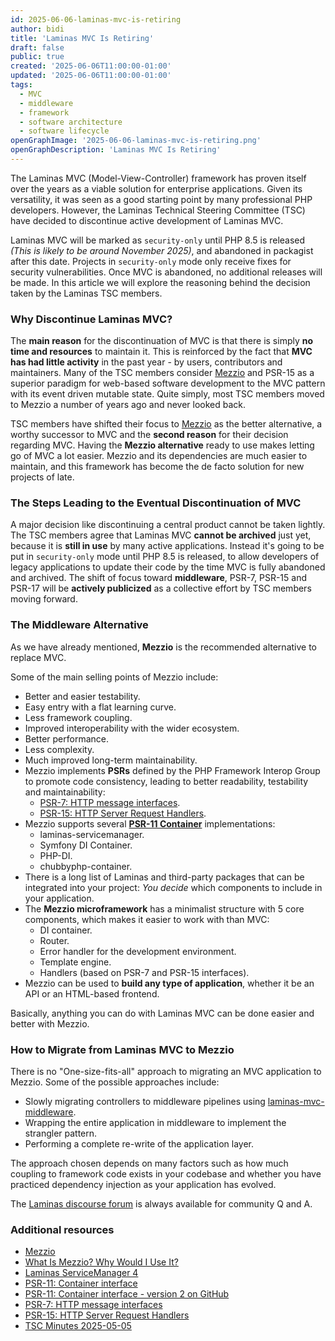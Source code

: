 ```yaml
---
id: 2025-06-06-laminas-mvc-is-retiring
author: bidi
title: 'Laminas MVC Is Retiring'
draft: false
public: true
created: '2025-06-06T11:00:00-01:00'
updated: '2025-06-06T11:00:00-01:00'
tags:
  - MVC
  - middleware
  - framework
  - software architecture
  - software lifecycle
openGraphImage: '2025-06-06-laminas-mvc-is-retiring.png'
openGraphDescription: 'Laminas MVC Is Retiring'
---
```


The Laminas MVC (Model-View-Controller) framework has proven itself over the years as a viable solution for enterprise applications.
Given its versatility, it was seen as a good starting point by many professional PHP developers.
However, the Laminas Technical Steering Committee (TSC) have decided to discontinue active development of Laminas MVC.

<!--- EXTENDED -->

Laminas MVC will be marked as `security-only` until PHP 8.5 is released _(This is likely to be around November 2025)_, and abandoned in packagist after this date.
Projects in `security-only` mode only receive fixes for security vulnerabilities.
Once MVC is abandoned, no additional releases will be made.
In this article we will explore the reasoning behind the decision taken by the Laminas TSC members.

### Why Discontinue Laminas MVC?

The **main reason** for the discontinuation of MVC is that there is simply **no time and resources** to maintain it.
This is reinforced by the fact that **MVC has had little activity** in the past year - by users, contributors and maintainers.
Many of the TSC members consider [Mezzio](https://github.com/mezzio/mezzio) and PSR-15 as a superior paradigm for web-based software development to the MVC pattern with its event driven mutable state.
Quite simply, most TSC members moved to Mezzio a number of years ago and never looked back.

TSC members have shifted their focus to [Mezzio](https://github.com/mezzio/mezzio) as the better alternative, a worthy successor to MVC and the **second reason** for their decision regarding MVC.
Having the **Mezzio alternative** ready to use makes letting go of MVC a lot easier.
Mezzio and its dependencies are much easier to maintain, and this framework has become the de facto solution for new projects of late.

### The Steps Leading to the Eventual Discontinuation of MVC

A major decision like discontinuing a central product cannot be taken lightly.
The TSC members agree that Laminas MVC **cannot be archived** just yet, because it is **still in use** by many active applications.
Instead it's going to be put in `security-only` mode until PHP 8.5 is released, to allow developers of legacy applications to update their code by the time MVC is fully abandoned and archived.
The shift of focus toward **middleware**, PSR-7, PSR-15 and PSR-17 will be **actively publicized** as a collective effort by TSC members moving forward.

### The Middleware Alternative

As we have already mentioned, **Mezzio** is the recommended alternative to replace MVC.

Some of the main selling points of Mezzio include:

- Better and easier testability.
- Easy entry with a flat learning curve.
- Less framework coupling.
- Improved interoperability with the wider ecosystem.
- Better performance.
- Less complexity.
- Much improved long-term maintainability.
- Mezzio implements **PSRs** defined by the PHP Framework Interop Group to promote code consistency, leading to better readability, testability and maintainability:
    - [PSR-7: HTTP message interfaces](https://www.php-fig.org/psr/psr-7/).
    - [PSR-15: HTTP Server Request Handlers](https://www.php-fig.org/psr/psr-15/).
- Mezzio supports several **[PSR-11 Container](https://github.com/php-fig/container)** implementations:
    - laminas-servicemanager.
    - Symfony DI Container.
    - PHP-DI.
    - chubbyphp-container.
- There is a long list of Laminas and third-party packages that can be integrated into your project: _You decide_ which components to include in your application.
- The **Mezzio microframework** has a minimalist structure with 5 core components, which makes it easier to work with than MVC:
    - DI container.
    - Router.
    - Error handler for the development environment.
    - Template engine.
    - Handlers (based on PSR-7 and PSR-15 interfaces).
- Mezzio can be used to **build any type of application**, whether it be an API or an HTML-based frontend.

Basically, anything you can do with Laminas MVC can be done easier and better with Mezzio.

### How to Migrate from Laminas MVC to Mezzio

There is no "One-size-fits-all" approach to migrating an MVC application to Mezzio.
Some of the possible approaches include:

- Slowly migrating controllers to middleware pipelines using [laminas-mvc-middleware](https://docs.laminas.dev/laminas-mvc-middleware/).
- Wrapping the entire application in middleware to implement the strangler pattern.
- Performing a complete re-write of the application layer.

The approach chosen depends on many factors such as how much coupling to framework code exists in your codebase and whether you have practiced dependency injection as your application has evolved.

The [Laminas discourse forum](https://discourse.laminas.dev/) is always available for community Q and A.

### Additional resources

- [Mezzio](https://github.com/mezzio/mezzio)
- [What Is Mezzio? Why Would I Use It?](https://www.zend.com/resources/what-mezzio-why-would-i-use-it)
- [Laminas ServiceManager 4](https://github.com/laminas/laminas-servicemanager)
- [PSR-11: Container interface](https://www.php-fig.org/psr/psr-11/)
- [PSR-11: Container interface - version 2 on GitHub](https://github.com/php-fig/container)
- [PSR-7: HTTP message interfaces](https://www.php-fig.org/psr/psr-7/)
- [PSR-15: HTTP Server Request Handlers](https://www.php-fig.org/psr/psr-15/)
- [TSC Minutes 2025-05-05](https://github.com/laminas/technical-steering-committee/blob/main/meetings/minutes/2025-05-05-TSC-Minutes.md)
